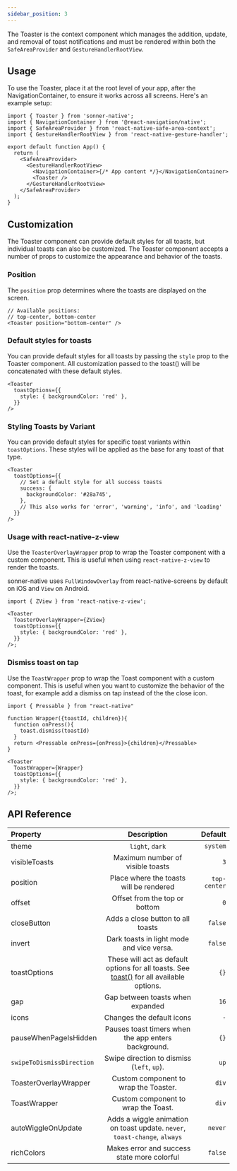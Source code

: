 ```yaml
---
sidebar_position: 3
---
```


The Toaster is the context component which manages the addition, update, and removal of toast notifications and must be rendered within both the `SafeAreaProvider` and `GestureHandlerRootView`.

## Usage

To use the Toaster, place it at the root level of your app, after the NavigationContainer, to ensure it works across all screens. Here's an example setup:

```tsx
import { Toaster } from 'sonner-native';
import { NavigationContainer } from '@react-navigation/native';
import { SafeAreaProvider } from 'react-native-safe-area-context';
import { GestureHandlerRootView } from 'react-native-gesture-handler';

export default function App() {
  return (
    <SafeAreaProvider>
      <GestureHandlerRootView>
        <NavigationContainer>{/* App content */}</NavigationContainer>
        <Toaster />
      </GestureHandlerRootView>
    </SafeAreaProvider>
  );
}
```

## Customization

The Toaster component can provide default styles for all toasts, but individual toasts can also be customized. The Toaster component accepts a number of props to customize the appearance and behavior of the toasts.

### Position

The `position` prop determines where the toasts are displayed on the screen.

```tsx
// Available positions:
// top-center, bottom-center
<Toaster position="bottom-center" />
```

### Default styles for toasts

You can provide default styles for all toasts by passing the `style` prop to the Toaster component. All customization passed to the toast() will be concatenated with these default styles.

```tsx
<Toaster
  toastOptions={{
    style: { backgroundColor: 'red' },
  }}
/>
```

### Styling Toasts by Variant

You can provide default styles for specific toast variants within `toastOptions`. These styles will be applied as the base for any toast of that type.

```tsx
<Toaster
  toastOptions={{
    // Set a default style for all success toasts
    success: {
      backgroundColor: '#28a745',
    },
    // This also works for 'error', 'warning', 'info', and 'loading'
  }}
/>
```

### Usage with react-native-z-view

Use the `ToasterOverlayWrapper` prop to wrap the Toaster component with a custom component. This is useful when using `react-native-z-view` to render the toasts.

sonner-native uses `FullWindowOverlay` from react-native-screens by default on iOS and `View` on Android.

```tsx
import { ZView } from 'react-native-z-view';

<Toaster
  ToasterOverlayWrapper={ZView}
  toastOptions={{
    style: { backgroundColor: 'red' },
  }}
/>;
```


### Dismiss toast on tap

Use the `ToastWrapper` prop to wrap the Toast component with a custom component. This is useful when you want to customize the behavior of the toast, for example add a dismiss on tap instead of the the close icon.

```tsx
import { Pressable } from "react-native"

function Wrapper({toastId, children}){
  function onPress(){
    toast.dismiss(toastId)
  }
  return <Pressable onPress={onPress}>{children}</Pressable>
}

<Toaster
  ToastWrapper={Wrapper}
  toastOptions={{
    style: { backgroundColor: 'red' },
  }}
/>;
```

## API Reference

| Property                  |                                            Description                                             |      Default |
| :------------------------ | :------------------------------------------------------------------------------------------------: | -----------: |
| theme                     |                                          `light`, `dark`                                           |     `system` |
| visibleToasts             |                                  Maximum number of visible toasts                                  |          `3` |
| position                  |                              Place where the toasts will be rendered                               | `top-center` |
| offset                    |                                   Offset from the top or bottom                                    |          `0` |
| closeButton               |                                 Adds a close button to all toasts                                  |      `false` |
| invert                    |                             Dark toasts in light mode and vice versa.                              |      `false` |
| toastOptions              | These will act as default options for all toasts. See [toast()](/toast) for all available options. |         `{}` |
| gap                       |                                  Gap between toasts when expanded                                  |         `16` |
| icons                     |                                     Changes the default icons                                      |          `-` |
| pauseWhenPageIsHidden     |                        Pauses toast timers when the app enters background.                         |         `{}` |
| `swipeToDismissDirection` |                             Swipe direction to dismiss (`left`, `up`).                             |         `up` |
| ToasterOverlayWrapper     |                                Custom component to wrap the Toaster.                               |        `div` |
| ToastWrapper              |                                Custom component to wrap the Toast.                                 |        `div` |
| autoWiggleOnUpdate        |             Adds a wiggle animation on toast update. `never`, `toast-change`, `always`             |      `never` |
| richColors                |                             Makes error and success state more colorful                            |      `false` |
